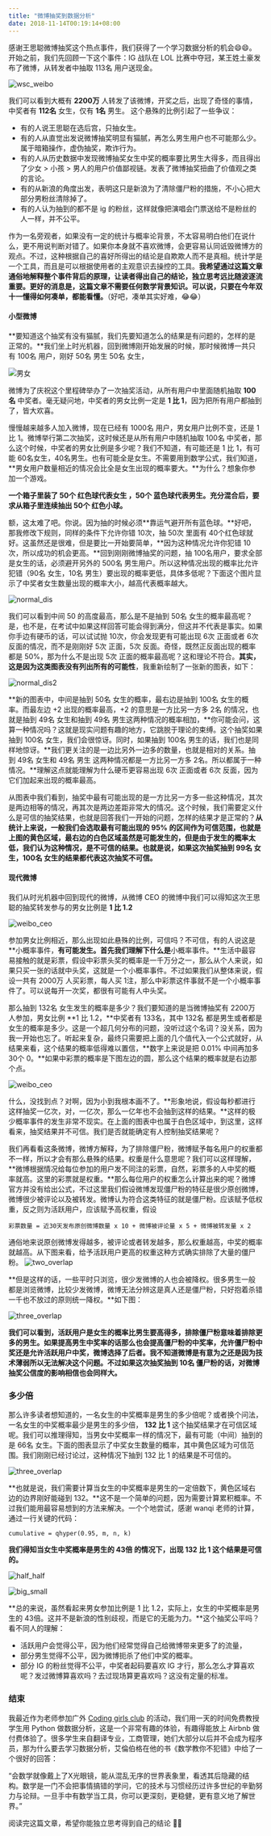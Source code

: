 ```yaml
---
title: "微博抽奖到数据分析"
date: 2018-11-14T00:19:14+08:00
---
```


感谢王思聪微博抽奖这个热点事件，我们获得了一个学习数据分析的机会😄😄。开始之前，我们先回顾一下这个事件：IG 战队在 LOL 比赛中夺冠，某王姓土豪发布了微博，从转发者中抽取 113名 用户送现金。

![wsc_weibo](https://coding.net/u/WindsonYang/p/WindsonYang.coding.me/git/raw/markdown/images/weibo/wsc_weibo.png)

我们可以看到大概有 **2200万** 人转发了该微博，开奖之后，出现了奇怪的事情，中奖者有 **112名** 女生，仅有 **1名** 男生。 这个悬殊的比例引起了一些争议：

- 有的人说王思聪在选后宫，只抽女生。
- 有的人从直觉出发说微博抽奖明显有猫腻，再怎么男生用户也不可能那么少。属于暗箱操作，虚伪抽奖，欺诈行为。
- 有的人从历史数据中发现微博抽奖女生中奖的概率要比男生大得多，而且得出了少女 > 小孩 > 男人的用户价值鄙视链。发表了微博抽奖扭曲了价值观之类的言论。
- 有的从新浪的角度出发，表明这只是新浪为了清除僵尸粉的措施，不小心把大部分男粉丝清除掉了。
- 有的人认为抽到的都不是 ig 的粉丝，这样就像把演唱会门票送给不是粉丝的人一样，并不公平。

作为一名旁观者，如果没有一定的统计与概率论背景，不太容易明白他们在说什么，更不用说判断对错了。如果你本身就不喜欢微博，会更容易认同诋毁微博方的观点。不过，这种根据自己的喜好所得出的结论是自欺欺人而不是真相。统计学是一个工具，而且是可以根据使用者的主观意识去操控的工具。**我希望通过这篇文章通俗地解释整个事件背后的原理，让读者得出自己的结论，独立思考远比随波逐流重要。更好的消息是，这篇文章不需要任何数学背景知识。可以说，只要在今年双十一懂得如何凑单，都能看懂。**（好吧，凑单其实好难，😂😂）

#### 小型微博
**要知道这个抽奖有没有猫腻，我们先要知道怎么的结果是有问题的，怎样的是正常的。**我们坐上时光机器，回到微博刚开始发展的时候，那时候微博一共只有 100名 用户，刚好 50名 男生 50名 女生，

![男女](https://coding.net/u/WindsonYang/p/WindsonYang.coding.me/git/raw/markdown/images/weibo/male_female.png)

微博为了庆祝这个里程碑举办了一次抽奖活动，从所有用户中里面随机抽取 **100名** 中奖者。毫无疑问地，中奖者的男女比例一定是 **1 比 1**，因为把所有用户都抽到了，皆大欢喜。

慢慢越来越多人加入微博，现在已经有 1000名 用户，男女用户比例不变，还是 1 比 1。微博举行第二次抽奖，这时候还是从所有用户中随机抽取 100名 中奖者，那么这个时候，中奖者的男女比例是多少呢？我们不知道，有可能还是 1 比 1，有可能 60名女生，40名男生。也有可能全是女生。不需要用到数学公式，我们知道，**男女用户数量相近的情况会比全是女生出现的概率要大。**为什么？想象你参加一个游戏。

**一个箱子里装了 50个 红色球代表女生 ，50个 蓝色球代表男生。充分混合后，要求从箱子里连续抽出 50个 红色小球。**

额，这太难了吧。你说。因为抽的时候必须**靠运气避开所有蓝色球。**好吧，那我修改下规则，同样的条件下允许你错 10次，抽 50次 里面有 40个红色球就好。这虽然还是很难，但是要比一开始要简单，**因为这种情况允许你犯错 10次，所以成功的机会更高。**回到刚刚微博抽奖的问题，抽 100名用户，要求全部是女生的话，必须避开另外的 500名 男生用户。所以这种情况出现的概率比允许犯错（90名 女生，10名 男生）要出现的概率更低，具体多低呢？下面这个图片显示了中奖者女生数量出现的概率大小，越高代表概率越大。

![normal_dis](https://coding.net/u/WindsonYang/p/WindsonYang.coding.me/git/raw/markdown/images/weibo/normal_100.png)

我们可以看到中间 50 的高度最高，那么是不是抽到 50名 女生的概率最高呢？是，也不是，在考试中如果这样回答可能会得到满分，但这并不代表是事实。如果你手边有硬币的话，可以试试抛 10次，你会发现更有可能出现 6次 正面或者 6次 反面的情况，而不是刚刚好 5次 正面，5次 反面。奇怪，既然正反面出现的概率都是 50%，那为什么不是出现 5次 正面的概率最高呢？这和理论不符合。**其实，这是因为这类图表没有列出所有的可能性**，我重新绘制了一张新的图表，如下：

![normal_dis2](https://coding.net/u/WindsonYang/p/WindsonYang.coding.me/git/raw/markdown/images/weibo/new_normal_100.png)

**新的图表中，中间是抽到 50名 女生的概率，最右边是抽到 100名 女生的概率。而最左边 +2 出现的概率最高，+2 的意思是一方比另一方多 2名 的情况，也就是抽到 49名 女生和抽到 49名 男生这两种情况的概率相加，**你可能会问，这算一种情况吗？这就是现实问题有趣的地方，它跳脱于理论的束缚。这个抽奖如果抽到 100名 女生，我们会很惊讶。同时，如果抽到 100名 男生的话，我们也是同样地惊讶。**我们更关注的是一边比另外一边多的数量，也就是相对的关系。抽到 49名 女生和 49名 男生 这两种情况都是一方比另一方多 2名。所以都属于一种情况。**理解这点就能理解为什么硬币更容易出现 6次 正面或者 6次 反面，因为它们加起来出现的概率最高。

从图表中我们看到，抽奖中最有可能出现的是一方比另一方多一些这种情况，其次是两边相等的情况，再其次是两边差距非常大的情况。这个时候，我们需要定义什么是可信的抽奖结果，也就是回答我们一开始的问题，怎样的结果才是正常的？**从统计上来说，一般我们会选取最有可能出现的 95% 的区间作为可信范围，也就是上图的黄色区域，最右边的白色区域虽然是可能发生的，但是由于发生的概率太低，我们认为这种情况，是不可信的结果。也就是说，如果这次抽奖抽到 99名 女生，100名 女生的结果都代表这次抽奖不可信。**


#### 现代微博
我们从时光机器中回到现代的微博，从微博 CEO 的微博中我们可以得知这次王思聪的抽奖转发参与的男女比例是 **1 比 1.2**

![weibo_ceo](https://coding.net/u/WindsonYang/p/WindsonYang.coding.me/git/raw/markdown/images/weibo/laiqu_weibo.png)

参加男女比例相近，那么出现如此悬殊的比例，可信吗？不可信，有的人说这是**小概率事件，**有可能发生。首先我们理解下什么是**小概率事件。**生活中最容易接触的就是彩票，假设中彩票头奖的概率是一千万分之一，那么从个人来说，如果只买一张的话就中头奖，这就是一个小概率事件。不过如果我们从整体来说，假设一共有 2000万 人买彩票，每人买 1注，那么中彩票这件事就不是一个小概率事件了。可以说每开一次奖，都很有可能有人中头奖。

那么抽到 132名 女生发生的概率是多少？我们要知道的是当微博抽奖有 2200万 人参加，男女比例 **1 比 1.2，**中奖者有 133名，其中 132名 都是男生或者都是女生的概率是多少。这是一个超几何分布的问题，没听过这个名词？没关系，因为我一开始也忘了。听起来复杂，最终只需要把上面的几个值代入一个公式就好，从结果来看，这个结果的概率低得难以置信，**数字上来说是把 0.01% 中间再加多 30个 0。**如果中彩票的概率是下图左边的圆，那么这个结果的概率就是右边那个点。


![weibo_ceo](https://coding.net/u/WindsonYang/p/WindsonYang.coding.me/git/raw/markdown/images/weibo/ball.png)


什么，没找到点？对啊，因为小到我根本画不了。**形象地说，假设每秒都进行这样抽奖一亿次，对，一亿次，那么一亿年也不会抽到这样的结果。**这样的极少概率事件的发生非常不现实。在上面的图表中也属于白色区域中，到这里，这样看来，抽奖结果并不可信。我们是否就能确定有人控制抽奖结果呢？

我们再看看这条微博，微博方解释，为了排除僵尸粉，微博赋予每名用户的权重都不一样，所以才会有那么悬殊的结果。权重是什么意思呢？我们可以这样理解，**微博根据情况给每位参加的用户发不同注的彩票，自然，彩票多的人中奖的概率就高。这里的彩票就是权重。**那么每位用户的权重怎么计算出来的呢？微博官方并没有给出公式，不过这里我们假设微博发现僵尸粉的特征是很少原创微博，微博很少被评论以及被转发。微博认为符合这类特征的就是僵尸粉。应该赋予低权重，反之则为活跃用户，应该赋予高权重，假设

    彩票数量 = 近30天发布原创微博数量 x 10 + 微博被评论量 x 5 + 微博被转发量 x 2

通俗地来说原创微博发得越多，被评论或者转发越多，那么权重越高，中奖的概率就越高。从下图来看，给予活跃用户更高的权重这种方式确实排除了大量的僵尸粉。
![two_overlap](https://coding.net/u/WindsonYang/p/WindsonYang.coding.me/git/raw/markdown/images/weibo/two_overlap.png)

**但是这样的话，一些平时只浏览，很少发微博的人也会被降权。很多男生一般都是浏览微博，比较少发微博，微博无法分辨这是真人还是僵尸粉，只好抱着杀错一千也不放过的原则统一降权。**如下图：

![three_overlap](https://coding.net/u/WindsonYang/p/WindsonYang.coding.me/git/raw/markdown/images/weibo/three_overlap.png)

**我们可以看到，活跃用户是女生的概率比男生要高得多，排除僵尸粉意味着排除更多的男生。如果提高男生中奖率的话那么也会提高僵尸粉的中奖率，允许僵尸粉中奖还是允许活跃用户中奖，微博选择了后者。我不知道微博是有意为之还是因为技术薄弱所以无法解决这个问题。不过如果这次抽奖抽到 10名 僵尸粉的话，对微博抽奖公信度的影响相信也会同样大。**


### 多少倍
那么许多读者想知道的，一名女生的中奖概率是男生的多少倍呢？或者换个问法，一名女生的中奖概率最少是男生的多少倍， **132 比 1** 这个抽奖结果才在可信区域呢。我们可以推理得知，当男女中奖概率一样的情况下，最有可能（中间）抽到的是 66名 女生。下面的图表显示了中奖女生数量的概率，其中黄色区域为可信范围。我们刚刚已经讨论过，这种情况下抽到 132 比 1 的结果是不可信的。

![three_overlap](https://coding.net/u/WindsonYang/p/WindsonYang.coding.me/git/raw/markdown/images/weibo/normal_100_color.png)

**也就是说，我们需要计算当女生的中奖概率是男生的一定倍数下，黄色区域右边的边界刚好能碰到 132。**这不是一个简单的问题，因为需要计算累积概率。不过我们能用最容易想到的方法来解决。一个个地尝试，感谢 wanqi 老师的计算，通过一行关键的代码：

    cumulative = qhyper(0.95, m, n, k)

**我们得知当女生中奖概率是男生的 43倍 的情况下，出现 132 比 1 这个结果是可信的。**

![half_half](https://coding.net/u/WindsonYang/p/WindsonYang.coding.me/git/raw/markdown/images/weibo/half_half.png)

![big_small](https://coding.net/u/WindsonYang/p/WindsonYang.coding.me/git/raw/markdown/images/weibo/big_small.png)

**总的来说，虽然看起来男女参加比例是 1 比 1.2，实际上，女生的中奖概率是男生的 43倍。这并不是新浪的性别歧视，而是它的无能为力。**这个抽奖公平吗？看不同人的理解：

- 活跃用户会觉得公平，因为他们经常觉得自己给微博带来更多了的流量，
- 部分男生觉得不公平，因为微博扼杀了他们中奖的概率。
- 部分 IG 的粉丝觉得不公平，中奖者起码要喜欢 IG 才行，那么怎么才算喜欢呢？发过微博算喜欢吗？去过现场算更喜欢吗？这没有定量的标准。

### 结束
我最近作为老师参加广外 [Coding girls club](http://codingirlsclub.com/) 的活动，我们用一天的时间免费教授学生用 Python 做数据分析，这是一个非常有趣的体验，有趣得能放上 Airbnb 做付费体验了。很多学生来自翻译专业，工商管理，她们大部分以后并不会成为程序员，那为什么要去学习数据分析，艾倫伯格在他的书《数学教你不犯错》中给了一个很好的回答：

“会数学就像戴上了X光眼镜，能从混乱无序的世界表象里，看透其后隐藏的结构。数学是一门不会把事情搞错的学问，它的技术与习惯经历过许多世纪的辛勤努力与论辩。一旦手中有数学当工具，你可以更深刻，更稳健，更有意义地了解世界。”

阅读完这篇文章，希望你能独立思考得到自己的结论 🎉🎉
